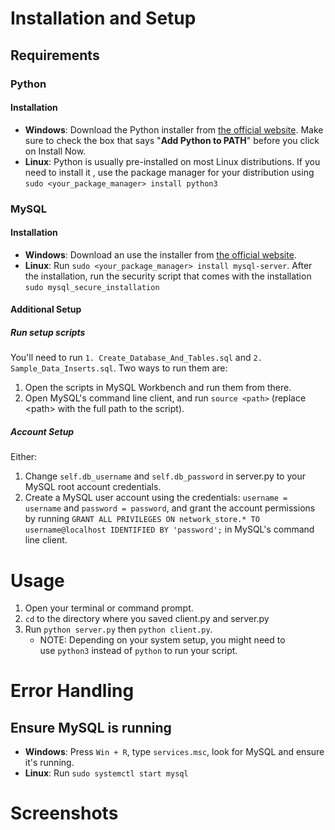 # Installation and Setup
## Requirements
### Python
#### Installation
- **Windows**: Download the Python installer from [the official website](https://www.python.org/downloads/). Make sure to check the box that says "**Add Python to PATH**" before you click on Install Now.
- **Linux**: Python is usually pre-installed on most Linux distributions. If you need to install it , use the package manager for your distribution using `sudo <your_package_manager> install python3`
### MySQL 
#### Installation
- **Windows**: Download an use the installer from [the official website](https://dev.mysql.com/downloads/installer/).
- **Linux**: Run `sudo <your_package_manager> install mysql-server`. After the installation, run the security script that comes with the installation `sudo mysql_secure_installation`
#### Additional Setup
##### Run setup scripts
You'll need to run `1. Create_Database_And_Tables.sql` and `2. Sample_Data_Inserts.sql`.
Two ways to run them are:
1. Open the scripts in MySQL Workbench and run them from there.
2. Open MySQL's command line client, and run `source <path>` (replace \<path> with the full path to the script).
##### Account Setup
Either: 
1. Change `self.db_username` and `self.db_password` in server.py to your MySQL root account credentials.
2. Create a MySQL user account using the credentials: `username = username` and `password = password`, and grant the account permissions by running `GRANT ALL PRIVILEGES ON network_store.* TO username@localhost IDENTIFIED BY 'password';` in MySQL's command line client.
# Usage
1. Open your terminal or command prompt.
2. `cd` to the directory where you saved client.py and server.py
3. Run `python server.py` then `python client.py`.
	- NOTE: Depending on your system setup, you might need to use `python3` instead of `python` to run your script.
# Error Handling
## Ensure MySQL is running
- **Windows**: Press `Win + R`, type `services.msc`, look for MySQL and ensure it's running.
- **Linux**:  Run `sudo systemctl start mysql`
# Screenshots
